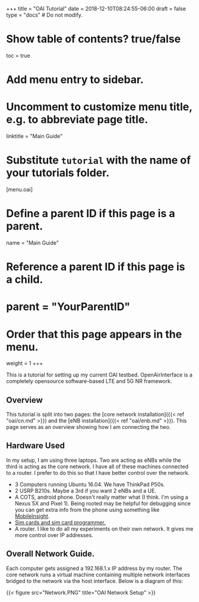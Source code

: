 +++
title = "OAI Tutorial"
date = 2018-12-10T08:24:55-06:00
draft = false
type = "docs"  # Do not modify.

# Show table of contents? true/false
toc = true

# Add menu entry to sidebar.

# Uncomment to customize menu title, e.g. to abbreviate page title.
linktitle = "Main Guide"

# Substitute `tutorial` with the name of your tutorials folder.
[menu.oai]
  # Define a parent ID if this page is a parent.
  name = "Main Guide"
  
  # Reference a parent ID if this page is a child.
  # parent = "YourParentID"
  
  # Order that this page appears in the menu.
  weight = 1
+++

This is a tutorial for setting up my current OAI testbed. OpenAirInterface is a completely opensource software-based LTE and 5G NR framework. 

## Overview
This tutorial is split into two pages: the [core network installation]({{< ref "oai/cn.md" >}}) and the [eNB installation]({{< ref "oai/enb.md" >}}). This page serves as an overview showing how I am connecting the two.


## Hardware Used
In my setup, I am using three laptops. Two are acting as eNBs while the third is acting as the core network. I have all of these machines connected to a router. I prefer to do this so that I have better control over the network.

* 3 Computers running Ubuntu 16.04. We have ThinkPad P50s. 
* 2 USRP B210s. Maybe a 3rd if you want 2 eNBs and a UE.
* A COTS, android phone. Doesn't really matter what (I think. I'm using a Nexus 5X and Pixel 1). Being rooted may be helpful for debugging since you can get extra info from the phone using something like [MobileInsight](http://mobileinsight.net/).
* [Sim cards and sim card programmer.](https://open-cells.com/index.php/sim-cards/)
* A router. I like to do all my experiments on their own network. It gives me more control over IP addresses. 

## Overall Network Guide. 
Each computer gets assigned a 192.168.1.x IP address by my router. The core network runs a virtual machine containing multiple network interfaces bridged to the network via the host interface. Below is a diagram of this:

{{< figure src="Network.PNG" title="OAI Network Setup" >}}
